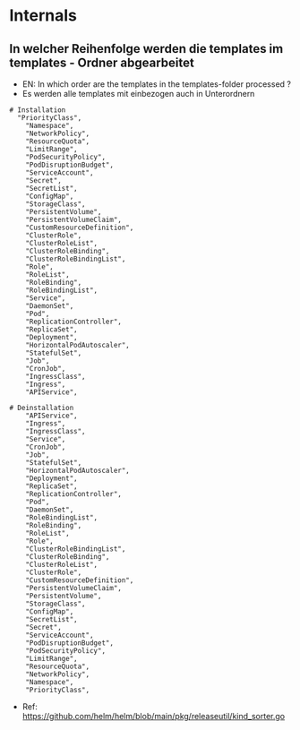 # Internals 

## In welcher Reihenfolge werden die templates im templates - Ordner abgearbeitet

  * EN: In which order are the templates in the templates-folder processed ?
  * Es werden alle templates mit einbezogen auch in Unterordnern

```
# Installation
  "PriorityClass",
	"Namespace",
	"NetworkPolicy",
	"ResourceQuota",
	"LimitRange",
	"PodSecurityPolicy",
	"PodDisruptionBudget",
	"ServiceAccount",
	"Secret",
	"SecretList",
	"ConfigMap",
	"StorageClass",
	"PersistentVolume",
	"PersistentVolumeClaim",
	"CustomResourceDefinition",
	"ClusterRole",
	"ClusterRoleList",
	"ClusterRoleBinding",
	"ClusterRoleBindingList",
	"Role",
	"RoleList",
	"RoleBinding",
	"RoleBindingList",
	"Service",
	"DaemonSet",
	"Pod",
	"ReplicationController",
	"ReplicaSet",
	"Deployment",
	"HorizontalPodAutoscaler",
	"StatefulSet",
	"Job",
	"CronJob",
	"IngressClass",
	"Ingress",
	"APIService",

```

```
# Deinstallation
	"APIService",
	"Ingress",
	"IngressClass",
	"Service",
	"CronJob",
	"Job",
	"StatefulSet",
	"HorizontalPodAutoscaler",
	"Deployment",
	"ReplicaSet",
	"ReplicationController",
	"Pod",
	"DaemonSet",
	"RoleBindingList",
	"RoleBinding",
	"RoleList",
	"Role",
	"ClusterRoleBindingList",
	"ClusterRoleBinding",
	"ClusterRoleList",
	"ClusterRole",
	"CustomResourceDefinition",
	"PersistentVolumeClaim",
	"PersistentVolume",
	"StorageClass",
	"ConfigMap",
	"SecretList",
	"Secret",
	"ServiceAccount",
	"PodDisruptionBudget",
	"PodSecurityPolicy",
	"LimitRange",
	"ResourceQuota",
	"NetworkPolicy",
	"Namespace",
	"PriorityClass",

```

   * Ref: https://github.com/helm/helm/blob/main/pkg/releaseutil/kind_sorter.go
